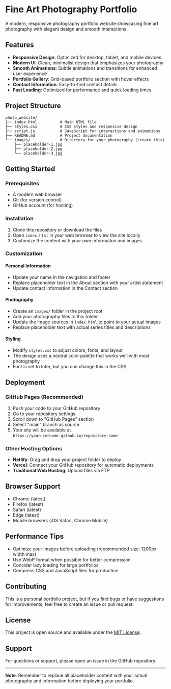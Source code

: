 # Fine Art Photography Portfolio

A modern, responsive photography portfolio website showcasing fine art photography with elegant design and smooth interactions.

## Features

- **Responsive Design**: Optimized for desktop, tablet, and mobile devices
- **Modern UI**: Clean, minimalist design that emphasizes your photography
- **Smooth Animations**: Subtle animations and transitions for enhanced user experience
- **Portfolio Gallery**: Grid-based portfolio section with hover effects
- **Contact Information**: Easy-to-find contact details
- **Fast Loading**: Optimized for performance and quick loading times

## Project Structure

```
photo_website/
├── index.html          # Main HTML file
├── styles.css          # CSS styles and responsive design
├── script.js           # JavaScript for interactions and animations
├── README.md           # Project documentation
└── images/             # Directory for your photography (create this)
    ├── placeholder-1.jpg
    ├── placeholder-2.jpg
    └── placeholder-3.jpg
```

## Getting Started

### Prerequisites

- A modern web browser
- Git (for version control)
- GitHub account (for hosting)

### Installation

1. Clone this repository or download the files
2. Open `index.html` in your web browser to view the site locally
3. Customize the content with your own information and images

### Customization

#### Personal Information
- Update your name in the navigation and footer
- Replace placeholder text in the About section with your artist statement
- Update contact information in the Contact section

#### Photography
- Create an `images/` folder in the project root
- Add your photography files to this folder
- Update the image sources in `index.html` to point to your actual images
- Replace placeholder text with actual series titles and descriptions

#### Styling
- Modify `styles.css` to adjust colors, fonts, and layout
- The design uses a neutral color palette that works well with most photography
- Font is set to Inter, but you can change this in the CSS

## Deployment

### GitHub Pages (Recommended)

1. Push your code to your GitHub repository
2. Go to your repository settings
3. Scroll down to "GitHub Pages" section
4. Select "main" branch as source
5. Your site will be available at `https://yourusername.github.io/repository-name`

### Other Hosting Options

- **Netlify**: Drag and drop your project folder to deploy
- **Vercel**: Connect your GitHub repository for automatic deployments
- **Traditional Web Hosting**: Upload files via FTP

## Browser Support

- Chrome (latest)
- Firefox (latest)
- Safari (latest)
- Edge (latest)
- Mobile browsers (iOS Safari, Chrome Mobile)

## Performance Tips

- Optimize your images before uploading (recommended size: 1200px width max)
- Use WebP format when possible for better compression
- Consider lazy loading for large portfolios
- Compress CSS and JavaScript files for production

## Contributing

This is a personal portfolio project, but if you find bugs or have suggestions for improvements, feel free to create an issue or pull request.

## License

This project is open source and available under the [MIT License](LICENSE).

## Support

For questions or support, please open an issue in the GitHub repository.

---

**Note**: Remember to replace all placeholder content with your actual photography and information before deploying your portfolio. 